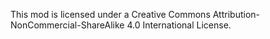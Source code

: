 This mod is licensed under a Creative Commons Attribution-NonCommercial-ShareAlike 4.0 International License.
